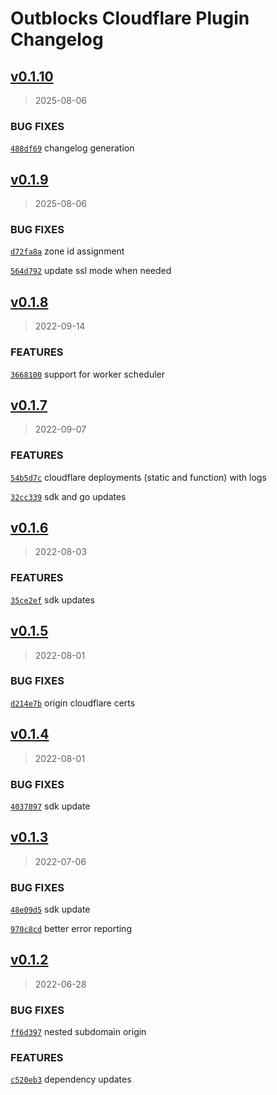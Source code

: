 # Outblocks Cloudflare Plugin Changelog

## [v0.1.10](https://github.com/outblocks/cli-plugin-cloudflare/compare/v0.1.9...v0.1.10)

> 2025-08-06

### BUG FIXES

[`488df69`](https://github.com/outblocks/cli-plugin-cloudflare/commit/488df6914023e099df71b44d64749e5134d9977a) changelog generation

## [v0.1.9](https://github.com/outblocks/cli-plugin-cloudflare/compare/v0.1.8...v0.1.9)

> 2025-08-06

### BUG FIXES

[`d72fa8a`](https://github.com/outblocks/cli-plugin-cloudflare/commit/d72fa8a7e04c2c568185df1061faa1502bae976d) zone id assignment

[`564d792`](https://github.com/outblocks/cli-plugin-cloudflare/commit/564d792a2562369ac7c244f81e33aa1421cf81ad) update ssl mode when needed

## [v0.1.8](https://github.com/outblocks/cli-plugin-cloudflare/compare/v0.1.7...v0.1.8)

> 2022-09-14

### FEATURES

[`3668100`](https://github.com/outblocks/cli-plugin-cloudflare/commit/366810015f6d760e099c28bf2d5b3dffd38f8c48) support for worker scheduler

## [v0.1.7](https://github.com/outblocks/cli-plugin-cloudflare/compare/v0.1.6...v0.1.7)

> 2022-09-07

### FEATURES

[`54b5d7c`](https://github.com/outblocks/cli-plugin-cloudflare/commit/54b5d7c9cff9e562b84e49f5e75651616ed8a1aa) cloudflare deployments (static and function) with logs

[`32cc339`](https://github.com/outblocks/cli-plugin-cloudflare/commit/32cc339720da9b00b1cc698869a1fdde3481fe65) sdk and go updates

## [v0.1.6](https://github.com/outblocks/cli-plugin-cloudflare/compare/v0.1.5...v0.1.6)

> 2022-08-03

### FEATURES

[`35ce2ef`](https://github.com/outblocks/cli-plugin-cloudflare/commit/35ce2ef6767775b94b36dfe5d5016db2ceea15fa) sdk updates

## [v0.1.5](https://github.com/outblocks/cli-plugin-cloudflare/compare/v0.1.4...v0.1.5)

> 2022-08-01

### BUG FIXES

[`d214e7b`](https://github.com/outblocks/cli-plugin-cloudflare/commit/d214e7b9184f42ebb25e3054b4b576dc5c65f0ba) origin cloudflare certs

## [v0.1.4](https://github.com/outblocks/cli-plugin-cloudflare/compare/v0.1.3...v0.1.4)

> 2022-08-01

### BUG FIXES

[`4037897`](https://github.com/outblocks/cli-plugin-cloudflare/commit/403789721d2213f3947e55ec4a5d2c81a00a2ecf) sdk update

## [v0.1.3](https://github.com/outblocks/cli-plugin-cloudflare/compare/v0.1.2...v0.1.3)

> 2022-07-06

### BUG FIXES

[`48e09d5`](https://github.com/outblocks/cli-plugin-cloudflare/commit/48e09d523ef9ba2a9f550c27b7caaada497624fe) sdk update

[`970c8cd`](https://github.com/outblocks/cli-plugin-cloudflare/commit/970c8cd8e43658f7f7e3ecf141ee379d16608e9b) better error reporting

## [v0.1.2](https://github.com/outblocks/cli-plugin-cloudflare/compare/v0.1.1...v0.1.2)

> 2022-06-28

### BUG FIXES

[`ff6d397`](https://github.com/outblocks/cli-plugin-cloudflare/commit/ff6d3975e26159a7ebe48b6c6cad16bc35a9c8ab) nested subdomain origin

### FEATURES

[`c520eb3`](https://github.com/outblocks/cli-plugin-cloudflare/commit/c520eb396dc7041014e707d59807bb56be4c645b) dependency updates
